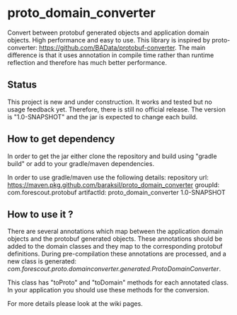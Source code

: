 # proto_domain_converter
Convert between protobuf generated objects and application domain objects. High performance and easy to use.
This library is inspired by proto-converter: https://github.com/BAData/protobuf-converter.
The main difference is that it uses annotation in compile time rather than runtime reflection and therefore has much better performance.

## Status
This project is new and under construction. It works and tested but no usage feedback yet. 
Therefore, there is still no official release. The version is "1.0-SNAPSHOT" and the jar is expected to change each build.

## How to get dependency
In order to get the jar either clone the repository and build using "gradle build" or add to your gradle/maven dependencies.

In order to use gradle/maven use the following details:
repository url: https://maven.pkg.github.com/baraksil/proto_domain_converter
groupId: com.forescout.protobuf
artifactId: proto_domain_converter
1.0-SNAPSHOT

## How to use it ?
There are several annotations which map between the application domain objects and the protobuf generated objects. These annotations should be added to the domain classes and they map to the corresponding protobuf definitions.
During pre-compilation these annotations are processed, and a new class is generated: *com.forescout.proto.domainconverter.generated.ProtoDomainConverter*.

This class has "toProto" and "toDomain" methods for each annotated class. In your application you should use these methods for the conversion.

For more details please look at the wiki pages.


